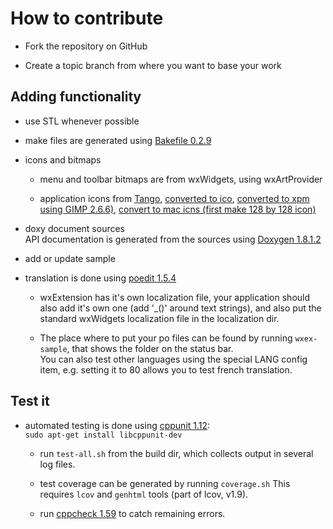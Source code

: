 # How to contribute

- Fork the repository on GitHub

- Create a topic branch from where you want to base your work

## Adding functionality

- use STL whenever possible 

- make files are generated using [Bakefile 0.2.9](http://www.bakefile.org/)  

- icons and bitmaps
  - menu and toolbar bitmaps are from wxWidgets, using wxArtProvider

  - application icons from [Tango](http://tango.freedesktop.org/Tango_Desktop_Project),
  [converted to ico](http://www.convertico.com/), 
  [converted to xpm using GIMP 2.6.6)](http://www.gimp.org/), 
  [convert to mac icns (first make 128 by 128 icon)](http://iconverticons.com/)

- doxy document sources  
  API documentation is generated from the sources 
  using [Doxygen 1.8.1.2](http://www.stack.nl/~dimitri/doxygen/)
  
- add or update sample

- translation is done using [poedit 1.5.4](http://www.poedit.net/)    
  - wxExtension has it's own localization file, your application should
    also add it's own one (add '_()' around text strings), 
    and also put the standard wxWidgets localization file
    in the localization dir.  

  - The place where to put your po files can be found by running `wxex-sample`,
    that shows the folder on the status bar.   
    You can also test other languages using the special LANG config item,
    e.g. setting it to 80 allows you to test french translation.
    
## Test it

- automated testing is done using [cppunit 1.12](http://sourceforge.net/projects/cppunit):   
    `sudo apt-get install libcppunit-dev`  
  - run `test-all.sh` from the build dir, which collects output in several log files. 

  - test coverage can be generated by running `coverage.sh`
    This requires `lcov` and `genhtml` tools (part of lcov, v1.9).
    
  - run [cppcheck 1.59](http://cppcheck.sourceforge.net/) to catch remaining errors.
